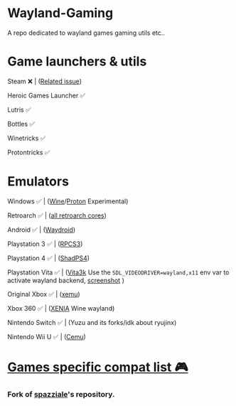 # Wayland-Gaming

A repo dedicated to wayland games gaming utils etc..

# Game launchers & utils

Steam ❌ | ([Related issue](https://github.com/ValveSoftware/steam-for-linux/issues/4924))

Heroic Games Launcher ✅

Lutris ✅

Bottles ✅

Winetricks ✅

Protontricks ✅

# Emulators

Windows ✅ | ([Wine](https://gitlab.winehq.org/wine/wine)/[Proton](https://github.com/ValveSoftware/Proton) Experimental) 

Retroarch ✅ | ([all retroarch cores](https://docs.libretro.com/guides/core-list/#)) 

Android ✅ | ([Waydroid](waydro.id)) 

Playstation 3 ✅ | ([RPCS3](https://rpcs3.net/)) 

Playstation 4 ✅ | ([ShadPS4](https://shadps4.net))

Playstation Vita ✅ | ([Vita3k](https://vita3k.org/) Use the `SDL_VIDEODRIVER=wayland,x11` env var to activate wayland backend, [screenshot](https://raw.githubusercontent.com/Twig6943/Wayland-Gaming/refs/heads/main/emulators/screenshots/XEMU.png) ) 

Original Xbox ✅ | ([xemu](https://xemu.app/))

Xbox 360 ✅ | ([XENIA](https://github.com/xenia-canary/xenia-canary) Wine wayland)

Nintendo Switch ✅ |  (Yuzu and its forks/idk about ryujinx)

Nintendo Wii U ✅ | ([Cemu](https://cemu.info/)) 

# [Games specific compat list 🎮 ](https://github.com/Twig6943/Wayland-Gaming/blob/main/Games/README.MD)

### Fork of [spazziale](https://github.com/spazziale/Wayland-Native-Games-Compatibility-List)'s repository.
